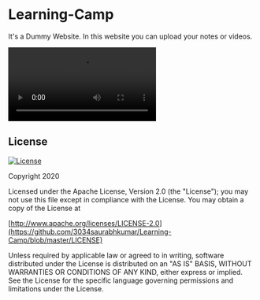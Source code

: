 # Learning-Camp

It's a Dummy Website. In this website you can upload your notes or videos.

![](docs/project.mp4)

## License

[![License](https://img.shields.io/badge/License-Apache%202.0-blue.svg)](http://www.apache.org/licenses/LICENSE-2.0)

Copyright 2020

Licensed under the Apache License, Version 2.0 (the "License");
you may not use this file except in compliance with the License.
You may obtain a copy of the License at

  [http://www.apache.org/licenses/LICENSE-2.0](https://github.com/3034saurabhkumar/Learning-Camp/blob/master/LICENSE)
  
Unless required by applicable law or agreed to in writing, software
distributed under the License is distributed on an "AS IS" BASIS,
WITHOUT WARRANTIES OR CONDITIONS OF ANY KIND, either express or implied.
See the License for the specific language governing permissions and
limitations under the License.
